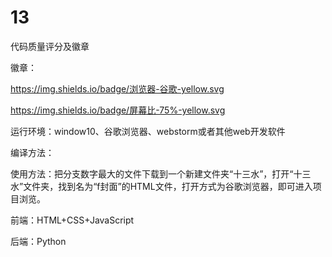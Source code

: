 # 13
代码质量评分及徽章

徽章：

https://img.shields.io/badge/浏览器-谷歌-yellow.svg

https://img.shields.io/badge/屏幕比-75%-yellow.svg

运行环境：window10、谷歌浏览器、webstorm或者其他web开发软件

编译方法：

使用方法：把分支数字最大的文件下载到一个新建文件夹“十三水”，打开“十三水”文件夹，找到名为“f封面”的HTML文件，打开方式为谷歌浏览器，即可进入项目浏览。

前端：HTML+CSS+JavaScript

后端：Python
